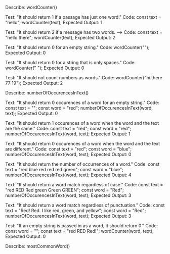 Describe: wordCounter()

Test: "It should return 1 if a passage has just one word."
Code:
const text = "hello";
wordCounter(text);
Expected Output: 1

Test: "It should return 2 if a message has two words. -->
Code:
const text = "hello there";
wordCounter(text);
Expected Output: 2

Test: "It should return 0 for an empty string."
Code: wordCounter("");
Expected Output: 0

Test: "It should return 0 for a string that is only spaces."
Code: wordCounter("       ");
Expected Output: 0

Test: "It should not count numbers as words."
Code: wordCounter("hi there 77 19");
Expected Output: 2

Describe:  numberOfOccurencesInText()

Text: "It should return 0 occurences of a word for an empty string."
Code:
const text = "";
const word = "red";
numberOfOccurencesInText(word, text);
Expected Output: 0

Text: "It should return 1 occurences of a word when the word and the text are the same."
Code:
const text = "red";
const word = "red";
numberOfOccurencesInText(word, text);
Expected Output: 1

Text: "It should return 0 occurences of a word when the word and the text are different."
Code:
const text = "red";
const word = "blue";
numberOfOccurencesInText(word, text);
Expected Output: 0

Text: "It should return the number of occurrences of a word."
Code:
const text = "red blue red red red green";
const word = "blue";
numberOfOccurencesInText(word, text);
Expected Output: 4

Text: "It should return a word match regardless of case."
Code:
const text = "red RED Red green Green GREEN";
const word = "Red";
numberOfOccurencesInText(word, text);
Expected Output: 3

Text: "It should return a word match regardless of punctuation."
Code:
const text = "Red! Red. I like red, green, and yellow";
const word = "Red";
numberOfOccurencesInText(word, text);
Expected Output: 3

Test: "If an empty string is passed in as a word, it should return 0."
Code:
const word = "";
const text = "red RED Red!";
wordCounter(word, text);
Expected Output: 0

Describe: mostCommonWord()